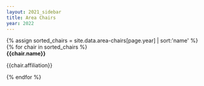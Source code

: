 ```yaml
---
layout: 2021_sidebar
title: Area Chairs
year: 2022
---
```


<div class="row">
{% assign sorted_chairs = site.data.area-chairs[page.year] | sort:'name' %}
{% for chair in  sorted_chairs %}
	<div class="col-md-5 align-self-center profile crop" >
		<b>{{chair.name}}</b>
		<p>{{chair.affiliation}}</p>
	</div>
{% endfor %}
</div>


